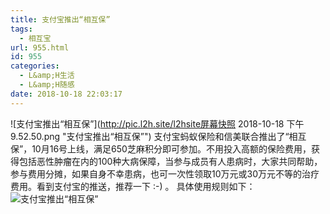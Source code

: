 ```yaml
---
title: 支付宝推出“相互保”
tags:
  - 相互宝
url: 955.html
id: 955
categories:
  - L&amp;H生活
  - L&amp;H随感
date: 2018-10-18 22:03:17
---
```


![支付宝推出“相互保”](http://pic.l2h.site/l2hsite屏幕快照 2018-10-18 下午9.52.50.png "支付宝推出“相互保”") 支付宝蚂蚁保险和信美联合推出了“相互保”，10月16号上线，满足650芝麻积分即可参加。不用投入高额的保险费用，获得包括恶性肿瘤在内的100种大病保障，当参与成员有人患病时，大家共同帮助，参与费用分摊，如果自身不幸患病，也可一次性领取10万元或30万元不等的治疗费用。看到支付宝的推送，推荐一下 :-) 。 具体使用规则如下： ![支付宝推出“相互保”](http://pic.l2h.site/l2hsiteu=1277544735,3268155278&fm=173&app=25&f=JPEG.jpeg "支付宝推出“相互保”")